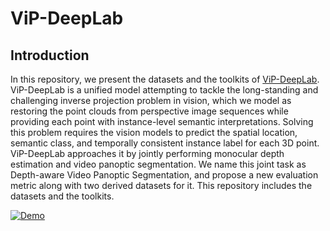 # ViP-DeepLab

## Introduction

In this repository, we present the datasets and the toolkits of [ViP-DeepLab](https://arxiv).
ViP-DeepLab is a unified model attempting to tackle the long-standing and challenging inverse projection problem in vision, which we model as restoring the point clouds from perspective image sequences while providing each point with instance-level semantic interpretations.
Solving this problem requires the vision models to predict the spatial location, semantic class,
and temporally consistent instance label for each 3D point.
ViP-DeepLab approaches it by jointly performing monocular depth estimation and video panoptic segmentation.
We name this joint task as Depth-aware Video Panoptic Segmentation, and propose a new evaluation metric along with two derived datasets for it.
This repository includes the datasets and the toolkits.

[![Demo](readme_srcs/ViP-DeepLab.gif)](https://www.cs.jhu.edu/~syqiao/ViP-DeepLab/ViP-DeepLab_v3.mp4)
